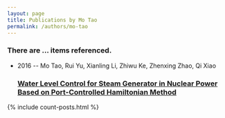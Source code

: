 ```yaml
---
layout: page
title: Publications by Mo Tao
permalink: /authors/mo-tao
---
```


<h3 id="number-posts">There are ... items referenced.</h3>
<ul class="post-list">
<li><span class='post-meta'>2016 -- Mo Tao, Rui Yu, Xianling Li, Zhiwu Ke, Zhenxing Zhao, Qi Xiao</span><h3><a class='post-link' href="{{ site.baseurl }}/water-level-control-for-steam-generator-in-nuclear-power-based-on-port-controlled-hamiltonian-method">Water Level Control for Steam Generator in Nuclear Power Based on Port-Controlled Hamiltonian Method</a></h3></li>

</ul>
{% include count-posts.html %}
